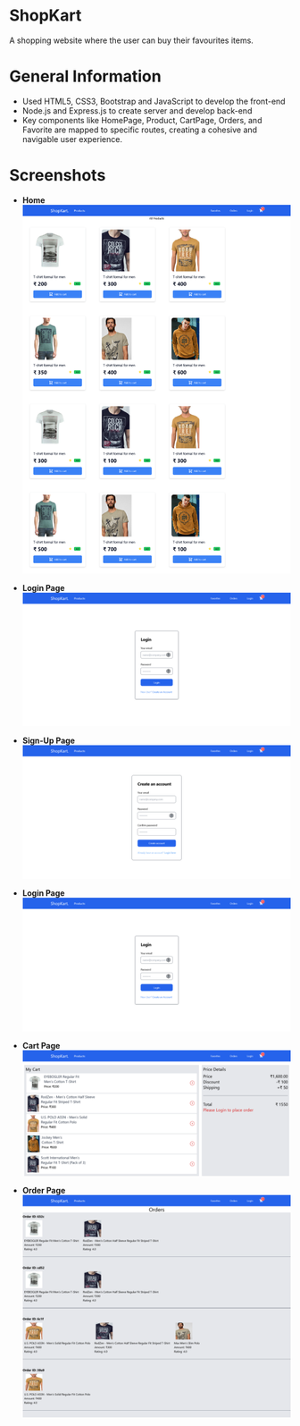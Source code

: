 # ShopKart
A shopping website where the user can buy their favourites items.

# General Information
* Used HTML5, CSS3, Bootstrap and JavaScript to develop the front-end
* Node.js and Express.js to create server and develop back-end
* Key components like HomePage, Product, CartPage, Orders, and Favorite are mapped to specific routes, creating a cohesive and navigable user experience.

# Screenshots
* **Home**
![](images/HomePage.png)

* **Login Page**
![](images/Loginpage.png)

* **Sign-Up Page**
![](images/signupPage.png)

* **Login Page**
![](images/Loginpage.png)

* **Cart Page**
![](images/cart1page.png)

* **Order Page**
![](images/orderspage.png)
